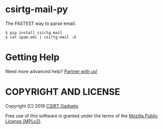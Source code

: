 # csirtg-mail-py

The FASTEST way to parse email.

```
$ pip install csirtg_mail
$ cat spam.eml | csirtg-mail -d
```

# Getting Help

Need more advanced help? [Partner with us!](https://csirtg.io/support)

# COPYRIGHT AND LICENSE

Copyright (C) 2018 [CSIRT Gadgets](http://csirtgadgets.com)

Free use of this software is granted under the terms of the [Mozilla Public License (MPLv2)](https://www.mozilla.org/en-US/MPL/2.0/).
